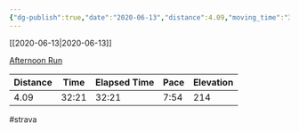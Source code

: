 ```yaml
---
{"dg-publish":true,"date":"2020-06-13","distance":4.09,"moving_time":"32:21","elapsed_time":"32:21","pace":"7:54","total_elevation_gain":214,"url":"https://www.strava.com/activities/3616171652","permalink":"/01-personal/strava/2020-06-13-afternoon-run/","dgPassFrontmatter":true}
---
```



[[2020-06-13\|2020-06-13]]

[Afternoon Run](https://www.strava.com/activities/3616171652)

| Distance | Time  | Elapsed Time | Pace | Elevation |
| -------- | ----- | ------------ | ---- | --------- |
| 4.09     | 32:21 | 32:21        | 7:54 | 214       |




#strava
